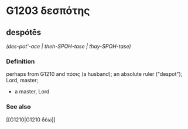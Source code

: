 # G1203 δεσπότης

## despótēs

_(des-pot'-ace | theh-SPOH-tase | thay-SPOH-tase)_

### Definition

perhaps from G1210 and πόσις (a husband); an absolute ruler ("despot"); Lord, master; 

- a master, Lord

### See also

[[G1210|G1210 δέω]]
